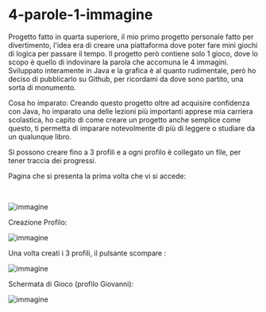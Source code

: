 # 4-parole-1-immagine
Progetto fatto in quarta superiore, il mio primo progetto personale fatto per divertimento, l'idea era di creare una piattaforma dove poter fare mini giochi di logica per passare il tempo.
Il progetto però contiene solo 1 gioco, dove lo scopo è quello di indovinare la parola che accomuna le 4 immagini.
Sviluppato interamente in Java e la grafica è al quanto rudimentale, però ho deciso di pubblicarlo su Github, per ricordami da dove sono partito, una sorta di monumento.

Cosa ho imparato: Creando questo progetto oltre ad acquisire confidenza con Java, ho imparato una delle lezioni più importanti apprese mia carriera scolastica, ho capito di come creare un progetto anche semplice come questo, ti permetta di imparare notevolmente di più di leggere o studiare da un qualunque libro.

Si possono creare fino a 3 profili e a ogni profilo è collegato un file, per tener traccia dei progressi.

Pagina che si presenta la prima volta che vi si accede:

<br>

![immagine](https://github.com/user-attachments/assets/153ce8bf-7ef7-4dea-9d82-e0217161fab8)


Creazione Profilo:

![immagine](https://github.com/user-attachments/assets/9679efa1-41d2-4454-ad69-5c1fa6360082)


Una volta creati i 3 profili, il pulsante scompare :

![immagine](https://github.com/user-attachments/assets/553cde7c-a937-447a-8404-7f5f6c718e8a)


Schermata di Gioco (profilo Giovanni):

![immagine](https://github.com/user-attachments/assets/893394b9-46fb-48b3-b11d-f4195173aa3b)


